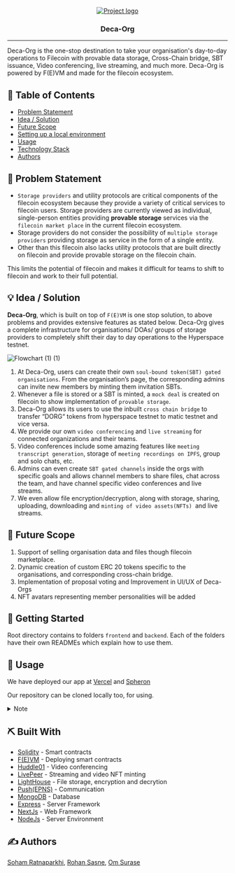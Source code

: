 <p align="center">
  <a href="" rel="noopener">
 <img src="https://user-images.githubusercontent.com/92905626/216983935-046c7e1a-bfbe-48a4-bdfe-b3896e402c7c.png" alt="Project logo"></a>
</p>
<h3 align="center">Deca-Org</h3>

---

<p align="left"> Deca-Org is the one-stop destination to take your organisation's day-to-day operations to Filecoin with provable data storage, Cross-Chain bridge, SBT issuance, Video conferencing, live streaming, and much more. Deca-Org is powered by F(E)VM and made for the filecoin ecosystem.
    <br> 
</p>

## 📝 Table of Contents

- [Problem Statement](problem-statement)
- [Idea / Solution](idea)
- [Future Scope](future-scope)
- [Setting up a local environment](getting-started)
- [Usage](usage)
- [Technology Stack](tech-stack)
- [Authors](authors)

## 🧐 Problem Statement <a name="#problem-statement"> </a>

* `Storage providers` and utility protocols are critical components of the filecoin ecosystem because they provide a variety of critical services to filecoin users. Storage providers are currently viewed as individual, single-person entities providing **provable storage** services via the `filecoin market place` in the current filecoin ecosystem.
* Storage providers do not consider the possibility of `multiple storage providers` providing storage as service in the form of a single entity.
* Other than this filecoin also lacks utility protocols that are built directly on filecoin and provide provable storage on the filecoin chain.

This limits the potential of filecoin and makes it difficult for teams to shift to filecoin and work to their full potential.

## 💡 Idea / Solution <a name="#idea"> </a>

**Deca-Org**, which is built on top of `F(E)VM` is one stop solution, to above problems and provides extensive features as stated below. Deca-Org gives a complete infrastructure for organisations/ DOAs/ groups of storage providers to completely shift their day to day operations to the Hyperspace testnet.

![Flowchart (1) (1)](https://user-images.githubusercontent.com/92905626/216996400-6fe1ed40-6e26-42de-a86a-10aa9fa808a0.png)

1. At Deca-Org, users can create their own `soul-bound token(SBT) gated organisations`. From the organisation’s page, the corresponding admins can invite new members by minting them invitation SBTs.
2. Whenever a file is stored or a SBT is minted, a `mock deal` is created on filecoin to show implementation of `provable storage`.
3. Deca-Org allows its users to use the inbuilt `cross chain bridge` to transfer “DORG“ tokens from hyperspace testnet to matic testnet and vice versa.
4. We provide our own `video conferencing` and `live streaming` for connected organizations and their teams.
5. Video conferences include some amazing features like `meeting transcript generation`, storage of `meeting recordings on IPFS`, group and solo chats, etc.
6. Admins can even create `SBT gated channels` inside the orgs with specific goals and allows channel members to share files, chat across the team, and have channel specific video conferences and live streams.
7. We even allow file encryption/decryption, along with storage, sharing, uploading, downloading and `minting of video assets(NFTs) `and live streams.

## 🚀 Future Scope <a name="#future-scope"> </a>

1. Support of selling organisation data and files though filecoin marketplace.
2. Dynamic creation of custom ERC 20 tokens specific to the organisations, and corresponding cross-chain bridge.
3. Implementation of proposal voting and Improvement in UI/UX of Deca-Orgs
4. NFT avatars representing member personalities will be added

## 🏁 Getting Started <a name="#getting-started"> </a>

Root directory contains to folders `frontend` and `backend`. Each of the folders have their own READMEs which explain how to use them.

## 🎈 Usage <a name="#usage"> </a>

We have deployed our app at [Vercel](https://deca-org.vercel.app/) and [Spheron](https://deca-org-6b8c9f.spheron.app/)

Our repository can be cloned locally too, for using.

<details> <summary> Note </summary>
While testing our application through the deployed link, sometimes our server fails to respond (as it is a free server), we highly suggest you to use `localhost:5000` as the server URL and clone the repository (This can be done by navigating to `frontend/constants/backend.constants.jsx` and commenting the first line and un-commenting the second line). Soon we will be upgrading our servers and then everything will work very smoothly.
</details>

## ⛏️ Built With <a name = "tech-stack"></a>

- [Solidity](https://soliditylang.org/) - Smart contracts
- [F(E)VM](https://fvm.filecoin.io/) - Deploying smart contracts
- [Huddle01](https://huddle01.com/docs) - Video conferencing
- [LivePeer](https://livepeer.org/) - Streaming and video NFT minting
- [LightHouse](https://www.lighthouse.storage/) - File storage, encryption and decrytion
- [Push(EPNS)](https://push.org/) - Communication
- [MongoDB](https://www.mongodb.com/) - Database
- [Express](https://expressjs.com/) - Server Framework
- [NextJs](https://nextjs.org/) - Web Framework
- [NodeJs](https://nodejs.org/en/) - Server Environment

## ✍️ Authors <a name = "authors"></a>

[Soham Ratnaparkhi](https://github.com/SohamRatnaparkhi), [Rohan Sasne](https://github.com/RohanSasne), [Om Surase](https://github.com/omsurase)
